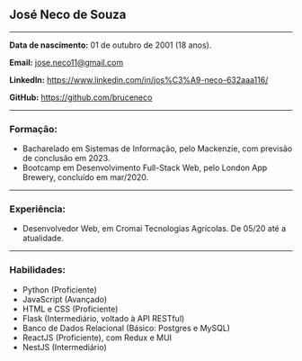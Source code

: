 ## José Neco de Souza

<hr>

**Data de nascimento:** 01 de outubro de 2001 (18 anos).

**Email:** jose.neco11@gmail.com

<img src=""/>**LinkedIn:** https://www.linkedin.com/in/jos%C3%A9-neco-632aaa116/

**GitHub:** https://github.com/bruceneco

<hr>

### Formação:

- Bacharelado em Sistemas de Informação, pelo Mackenzie, com previsão de conclusão em 2023.
- Bootcamp em Desenvolvimento Full-Stack Web, pelo London App Brewery, concluído em mar/2020.

<hr>

### Experiência:

- Desenvolvedor Web, em Cromai Tecnologias Agrícolas. De 05/20 até a atualidade.

<hr>

### Habilidades:

- Python (Proficiente)
- JavaScript (Avançado)
- HTML e CSS (Proficiente)
- Flask (Intermediário, voltado à API RESTful)
- Banco de Dados Relacional (Básico: Postgres e MySQL)
- ReactJS (Proficiente), com Redux e MUI
- NestJS (Intermediário)